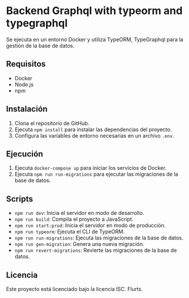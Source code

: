 # Backend Graphql with typeorm and typegraphql

Se ejecuta en un entorno Docker y utiliza TypeORM, TypeGraphql para la gestión de la base de datos.

## Requisitos

- Docker
- Node.js
- npm

## Instalación

1. Clona el repositorio de GitHub.
2. Ejecuta `npm install` para instalar las dependencias del proyecto.
3. Configura las variables de entorno necesarias en un archivo `.env`.

## Ejecución

1. Ejecuta `docker-compose up` para iniciar los servicios de Docker.
2. Ejecuta `npm run run-migrations` para ejecutar las migraciones de la base de datos.

## Scripts

- `npm run dev`: Inicia el servidor en modo de desarrollo.
- `npm run build`: Compila el proyecto a JavaScript.
- `npm run start:prod`: Inicia el servidor en modo de producción.
- `npm run typeorm`: Ejecuta el CLI de TypeORM.
- `npm run run-migrations`: Ejecuta las migraciones de la base de datos.
- `npm run gen-migration`: Genera una nueva migración.
- `npm run revert-migrations`: Revierte las migraciones de la base de datos.

## Licencia

Este proyecto está licenciado bajo la licencia ISC. Flurts.
